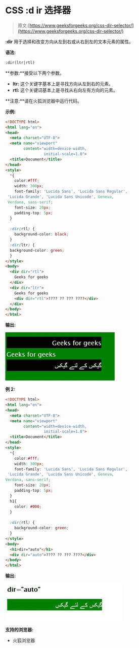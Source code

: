 # CSS :d ir 选择器

> 原文:[https://www.geeksforgeeks.org/css-dir-selector/](https://www.geeksforgeeks.org/css-dir-selector/)

**:dir** 用于选择和改变方向从左到右或从右到左的文本元素的属性。

**语法:**

```html
:dir(ltr|rtl)
```

**参数:**接受以下两个参数。

*   **ltr:** 这个关键字基本上是寻找方向从左到右的元素。
*   **rtl:** 这个关键词基本上是寻找从右向左有方向的元素。

**注意:**请在火狐浏览器中运行代码。

**示例:**

```html
<!DOCTYPE html>
<html lang="en">
<head>
  <meta charset="UTF-8">
  <meta name="viewport" 
        content="width=device-width, 
                 initial-scale=1.0">
  <title>Document</title>
</head>
<style>
  *{
    color:#fff;
    width: 300px;
    font-family: 'Lucida Sans', 'Lucida Sans Regular',
 'Lucida Grande', 'Lucida Sans Unicode', Geneva,
 Verdana, sans-serif;
    font-size: 20px;
    padding-top: 5px;
  }

  :dir(rtl) {
    background-color: black;
  }
  :dir(ltr) {
  background-color: green;
  }
</style>
<body>
  <div dir="rtl">
    Geeks for geeks
  </div>
  <div dir="ltr">
    Geeks for geeks
    <div dir="rtl">???? ?? ??? ????</div>
  </div>
</body>
</html>
```

**输出:**

![](img/269aa650811803f05535715b92818837.png)

**例 2:**

```html
<!DOCTYPE html>
<html lang="en">
<head>
  <meta charset="UTF-8">
  <meta name="viewport" 
        content="width=device-width,
                 initial-scale=1.0">
  <title>Document</title>
</head>
<style>
  *{
    color:#fff;
    width: 300px;
    font-family: 'Lucida Sans', 'Lucida Sans Regular',
 'Lucida Grande', 'Lucida Sans Unicode', Geneva, 
Verdana, sans-serif;
    font-size: 20px;
    padding-top: 5px;
  }
  h1{
    color: #000;
  }

  :dir(rtl) {
    background-color: green;
  }
</style>
<body>
  <h1>dir="auto"</h1>
  <div dir="auto">???? ?? ??? ????</div>
</body>
</html>
```

**输出:**

![](img/5de3a652a2cdbd4f274b2a1b3c7b2ce2.png)

**支持的浏览器:**

*   火狐浏览器